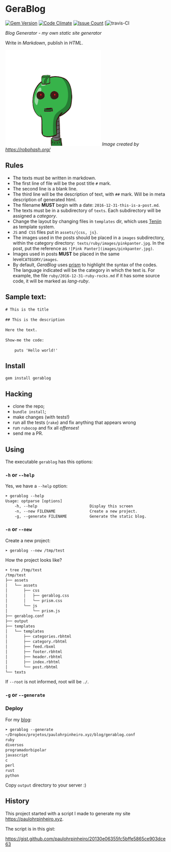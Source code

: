 # GeraBlog

[![Gem Version](https://badge.fury.io/rb/gerablog.svg)](https://badge.fury.io/rb/gerablog)
[![Code Climate](https://codeclimate.com/github/paulohrpinheiro/gerablog/badges/gpa.svg)](https://codeclimate.com/github/paulohrpinheiro/gerablog)
[![Issue Count](https://codeclimate.com/github/paulohrpinheiro/gerablog/badges/issue_count.svg)](https://codeclimate.com/github/paulohrpinheiro/gerablog)
[![travis-CI](https://api.travis-ci.org/paulohrpinheiro/gerablog.svg?branch=master)

*Blog Generator - my own static site generator*

Write in *Markdown*, publish in *HTML*.

![I'm GeraBlog](gerablog.png)
*Image created by https://robohash.org/*

## Rules

* The texts must be written in markdown.
* The first line of file will be the post title `#` mark.
* The second line is a blank line.
* The third line will be the description of text, with `##` mark. Will be in meta description of generated html.
* The filename **MUST** begin with a date: `2016-12-31-this-is-a-post.md`.
* The texts must be in a subdirectory of `texts`. Each subdirectory will be assigned a *category*.
* Change the layout by changing files in `templates` dir, which uses [Tenjin](http://www.kuwata-lab.com/tenjin/rbtenjin-users-guide.html) as template system.
* `JS` and` CSS` files put in `assets/{css, js}`.
* The images used in the posts should be placed in a `images` subdirectory, within the category directory:` texts/ruby/images/pinkpanter.jpg`. In the post, put the reference as `![Pink Panter](images/pinkpanter.jpg)`.
* Images used in posts **MUST** be placed in the same level`CATEGORY/images`.
* By default, *GeraBlog* uses [prism](http://prismjs.com/) to highlight the syntax of the codes. The language indicated will be the category in which the text is. For example, the file `ruby/2016-12-31-ruby-rocks.md` if it has some source code, it will be marked as *lang-ruby*.

## Sample text:

    # This is the title

    ## This is the description

    Here the text.

    Show-me the code:

        puts 'Hello world!'

## Install

    gem install gerablog

## Hacking

* clone the repo;
* `bundle install`;
* make changes (with tests!)
* run all the tests (`rake`) and fix anything that appears wrong
* run `rubocop` and fix all *offenses*!
* send me a PR.

## Using

The executable `gerablog` has this options:

### `-h` or `--help`

Yes, we have a `--help` option:

    ➤ gerablog --help
    Usage: optparse [options]
        -h, --help                       Display this screen
        -n, --new FILENAME               Create a new project.
        -g, --generate FILENAME          Generate the static blog.

###  `-n` or `--new`

Create a new project:

    ➤ gerablog --new /tmp/test

How the project looks like?

    ➤ tree /tmp/test
    /tmp/test
    ├── assets
    │   └── assets
    │       ├── css
    │       │   ├── gerablog.css
    │       │   └── prism.css
    │       └── js
    │           └── prism.js
    ├── gerablog.conf
    ├── output
    ├── templates
    │   └── templates
    │       ├── categories.rbhtml
    │       ├── category.rbhtml
    │       ├── feed.rbxml
    │       ├── footer.rbhtml
    │       ├── header.rbhtml
    │       ├── index.rbhtml
    │       └── post.rbhtml
    └── texts

If `--root` is not informed, root will be `./`.

### `-g` or `--generate`

### Deploy

For my [blog](https://paulohrpinheiro.xyz):

    ➤ gerablog --generate ~/Dropbox/projetos/paulohrpinheiro.xyz/blog/gerablog.conf
    ruby
    diversos
    programadorbipolar
    javascript
    c
    perl
    rust
    python

Copy `output` directory to your server :)

## History

This project started with a script I made to generate my site https://paulohrpinheiro.xyz.

The script is in this gist:

https://gist.github.com/paulohrpinheiro/20130e06355fc5bffe5865ce903dce63
